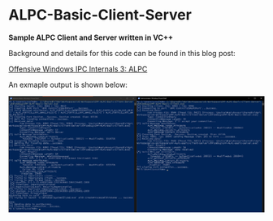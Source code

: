 # ALPC-Basic-Client-Server

**Sample ALPC Client and Server written in VC++**

Background and details for this code can be found in this blog post:

[Offensive Windows IPC Internals 3: ALPC](https://csandker.io/2022/05/24/Offensive-Windows-IPC-3-ALPC.html)

An exmaple output is shown below:

![Sample Use](./SampleUse.png)
